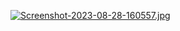 [![Screenshot-2023-08-28-160557.jpg](https://i.postimg.cc/x871Rf23/Screenshot-2023-08-28-160557.jpg)](https://postimg.cc/SY64Qpjn)